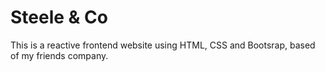 # Steele & Co
This is a reactive frontend website using HTML, CSS and Bootsrap, based of my friends company.

